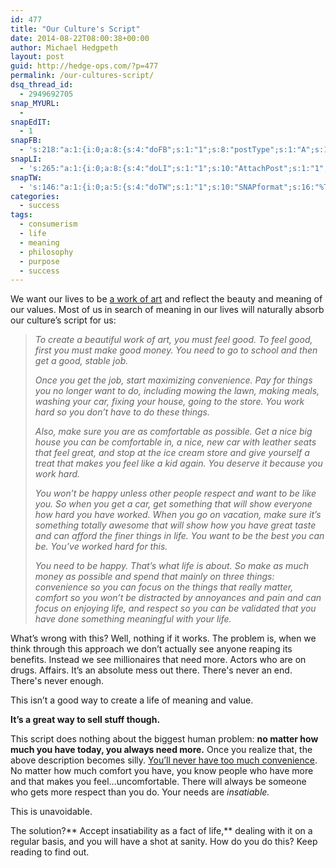 ```yaml
---
id: 477
title: "Our Culture's Script"
date: 2014-08-22T08:00:38+00:00
author: Michael Hedgpeth
layout: post
guid: http://hedge-ops.com/?p=477
permalink: /our-cultures-script/
dsq_thread_id:
  - 2949692705
snap_MYURL:
  - 
snapEdIT:
  - 1
snapFB:
  - 's:218:"a:1:{i:0;a:8:{s:4:"doFB";s:1:"1";s:8:"postType";s:1:"A";s:10:"AttachPost";s:1:"2";s:10:"SNAPformat";s:16:"%TITLE% - %SURL%";s:9:"isAutoImg";s:1:"A";s:8:"imgToUse";s:0:"";s:9:"isAutoURL";s:1:"A";s:8:"urlToUse";s:0:"";}}";'
snapLI:
  - 's:265:"a:1:{i:0;a:8:{s:4:"doLI";s:1:"1";s:10:"AttachPost";s:1:"1";s:10:"SNAPformat";s:41:"New post has been published on %SITENAME%";s:11:"SNAPformatT";s:18:"New Post - %TITLE%";s:9:"isAutoImg";s:1:"A";s:8:"imgToUse";s:0:"";s:9:"isAutoURL";s:1:"A";s:8:"urlToUse";s:0:"";}}";'
snapTW:
  - 's:146:"a:1:{i:0;a:5:{s:4:"doTW";s:1:"1";s:10:"SNAPformat";s:16:"%TITLE% - %SURL%";s:8:"attchImg";s:1:"1";s:9:"isAutoImg";s:1:"A";s:8:"imgToUse";s:0:"";}}";'
categories:
  - success
tags:
  - consumerism
  - life
  - meaning
  - philosophy
  - purpose
  - success
---
```

We want our lives to be <a href="http://hedge-ops.com/life-is-art/" target="_blank">a work of art</a> and reflect the beauty and meaning of our values. Most of us in search of meaning in our lives will naturally absorb our culture’s script for us:<!--more-->

> _To create a beautiful work of art, you must feel good. To feel good, first you must make good money. You need to go to school and then get a good, stable job._
> 
> _Once you get the job, start maximizing convenience. Pay for things you no longer want to do, including mowing the lawn, making meals, washing your car, fixing your house, going to the store. You work hard so you don’t have to do these things._
> 
> _Also, make sure you are as comfortable as possible. Get a nice big house you can be comfortable in, a nice, new car with leather seats that feel great, and stop at the ice cream store and give yourself a treat that makes you feel like a kid again. You deserve it because you work hard._
> 
> _You won’t be happy unless other people respect and want to be like you. So when you get a car, get something that will show everyone how hard you have worked. When you go on vacation, make sure it’s something totally awesome that will show how you have great taste and can afford the finer things in life. You want to be the best you can be. You’ve worked hard for this._
> 
> _You need to be happy. That’s what life is about. So make as much money as possible and spend that mainly on three things: convenience so you can focus on the things that really matter, comfort so you won’t be distracted by annoyances and pain and can focus on enjoying life, and respect so you can be validated that you have done something meaningful with your life._

What’s wrong with this? Well, nothing if it works. The problem is, when we think through this approach we don’t actually see anyone reaping its benefits. Instead we see millionaires that need more. Actors who are on drugs. Affairs. It’s an absolute mess out there. There's never an end. There's never enough.

This isn’t a good way to create a life of meaning and value.

**It’s a great way to sell stuff though.**

This script does nothing about the biggest human problem: **no matter how much you have today, you always need more.** Once you realize that, the above description becomes silly. <a href="https://www.youtube.com/watch?v=uEY58fiSK8E" target="_blank">You’ll never have too much convenience</a>. No matter how much comfort you have, you know people who have more and that makes you feel&#8230;uncomfortable. There will always be someone who gets more respect than you do. Your needs are _insatiable._ 

This is unavoidable.

The solution?** Accept insatiability as a fact of life,** dealing with it on a regular basis, and you will have a shot at sanity. How do you do this? Keep reading to find out.